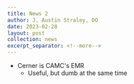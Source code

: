 ```yaml
---
title: News 2
author: J. Austin Straley, DO
date: 2023-02-28
layout: post
collection: news
excerpt_separator: <!--more-->
---
```


- Cerner is CAMC's EMR
    - Useful, but dumb at the same time